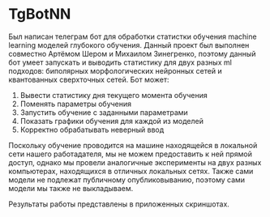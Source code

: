 # TgBotNN
Был написан телеграм бот для обработки статистки обучения machine learning моделей глубокого обучения.
Данный проект был выполнен совместно Артёмом Шером и Михаилом Зинегренко, поэтому данный бот умеет запускать и выводить статистику для двух разных ml подходов: биполярных морфологических нейронных сетей и квантованных сверхточных сетей.
Бот может:
1) Вывести статистику дня текущего момента обучения
2) Поменять параметры обучения
3) Запустить обучение с заданными  параметрами
4) Показать графики обучения для каждой из моделей
5) Корректно обрабатывать неверный ввод

Поскольку обучение проводится на машине находящейся в локальной сети нашего работадателя, мы не можем предоставить к ней прямой доступ, однако мы провели аналогичные эксперименты на двух разных компьютерах, находящихся в отличных локальных сетях. Также сами модели не подлежат публичному опубликовыванию, поэтому сами модели мы также не выкладываем.

Результаты работы представлены в приложенных скриншотах.
